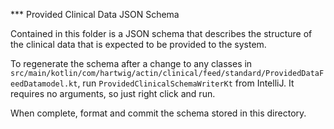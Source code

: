 *** Provided Clinical Data JSON Schema

Contained in this folder is a JSON schema that describes the structure of the clinical data that is expected to be provided to the system. 

To regenerate the schema after a change to any classes in `src/main/kotlin/com/hartwig/actin/clinical/feed/standard/ProvidedDataFeedDatamodel.kt`,
run `ProvidedClinicalSchemaWriterKt` from IntelliJ. It requires no arguments, so just right click and run. 

When complete, format and commit the schema stored in this directory. 